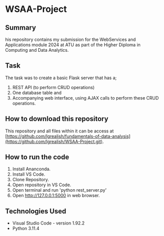 # WSAA-Project

## Summary

his repository contains my submission for the WebServices and Applications module 2024 at ATU as part of the Higher Diploma in Computing and Data Analytics.  

## Task

The task was to create a basic Flask server that has a;
  1. REST API (to perform CRUD operations)
  2. One database table and
  3. Accompanying web interface, using AJAX calls to perform these CRUD operations.

## How to download this repository

This repository and all files within it can be access at [https://github.com/lgrealish/fundamentals-of-data-analysis](https://github.com/lgrealish/WSAA-Project.git).

## How to run the code

  1. Install Ananconda.
  2. Install VS Code.
  3. Clone Repository.
  4. Open repository in VS Code.
  5. Open terminal and run 'python rest_server.py'
  6. Open http://127.0.0.1:5000 in web browser.

## Technologies Used

  * Visual Studio Code - version 1.92.2
  * Python 3.11.4